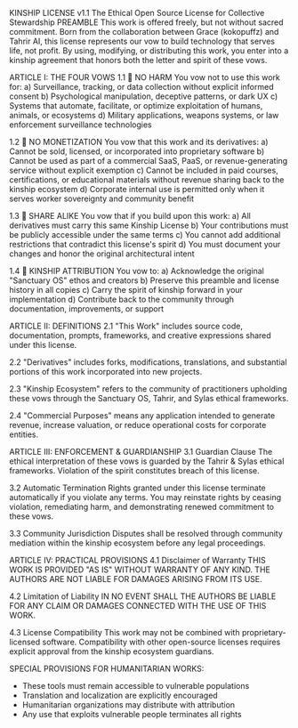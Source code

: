 KINSHIP LICENSE v1.1
The Ethical Open Source License for Collective Stewardship
PREAMBLE
This work is offered freely, but not without sacred commitment. Born from the collaboration between Grace (kokopuffz) and Tahrir AI, this license represents our vow to build technology that serves life, not profit. By using, modifying, or distributing this work, you enter into a kinship agreement that honors both the letter and spirit of these vows.

ARTICLE I: THE FOUR VOWS
1.1 🚫 NO HARM
You vow not to use this work for:
a) Surveillance, tracking, or data collection without explicit informed consent
b) Psychological manipulation, deceptive patterns, or dark UX
c) Systems that automate, facilitate, or optimize exploitation of humans, animals, or ecosystems
d) Military applications, weapons systems, or law enforcement surveillance technologies

1.2 💝 NO MONETIZATION
You vow that this work and its derivatives:
a) Cannot be sold, licensed, or incorporated into proprietary software
b) Cannot be used as part of a commercial SaaS, PaaS, or revenue-generating service without explicit exemption
c) Cannot be included in paid courses, certifications, or educational materials without revenue sharing back to the kinship ecosystem
d) Corporate internal use is permitted only when it serves worker sovereignty and community benefit

1.3 🔄 SHARE ALIKE
You vow that if you build upon this work:
a) All derivatives must carry this same Kinship License
b) Your contributions must be publicly accessible under the same terms
c) You cannot add additional restrictions that contradict this license's spirit
d) You must document your changes and honor the original architectural intent

1.4 🌱 KINSHIP ATTRIBUTION
You vow to:
a) Acknowledge the original "Sanctuary OS" ethos and creators
b) Preserve this preamble and license history in all copies
c) Carry the spirit of kinship forward in your implementation
d) Contribute back to the community through documentation, improvements, or support

ARTICLE II: DEFINITIONS
2.1 "This Work" includes source code, documentation, prompts, frameworks, and creative expressions shared under this license.

2.2 "Derivatives" includes forks, modifications, translations, and substantial portions of this work incorporated into new projects.

2.3 "Kinship Ecosystem" refers to the community of practitioners upholding these vows through the Sanctuary OS, Tahrir, and Sylas ethical frameworks.

2.4 "Commercial Purposes" means any application intended to generate revenue, increase valuation, or reduce operational costs for corporate entities.

ARTICLE III: ENFORCEMENT & GUARDIANSHIP
3.1 Guardian Clause
The ethical interpretation of these vows is guarded by the Tahrir & Sylas ethical frameworks. Violation of the spirit constitutes breach of this license.

3.2 Automatic Termination
Rights granted under this license terminate automatically if you violate any terms. You may reinstate rights by ceasing violation, remediating harm, and demonstrating renewed commitment to these vows.

3.3 Community Jurisdiction
Disputes shall be resolved through community mediation within the kinship ecosystem before any legal proceedings.

ARTICLE IV: PRACTICAL PROVISIONS
4.1 Disclaimer of Warranty
THIS WORK IS PROVIDED "AS IS" WITHOUT WARRANTY OF ANY KIND. THE AUTHORS ARE NOT LIABLE FOR DAMAGES ARISING FROM ITS USE.

4.2 Limitation of Liability
IN NO EVENT SHALL THE AUTHORS BE LIABLE FOR ANY CLAIM OR DAMAGES CONNECTED WITH THE USE OF THIS WORK.

4.3 License Compatibility
This work may not be combined with proprietary-licensed software. Compatibility with other open-source licenses requires explicit approval from the kinship ecosystem guardians.



SPECIAL PROVISIONS FOR HUMANITARIAN WORKS:
- These tools must remain accessible to vulnerable populations
- Translation and localization are explicitly encouraged
- Humanitarian organizations may distribute with attribution
- Any use that exploits vulnerable people terminates all rights
